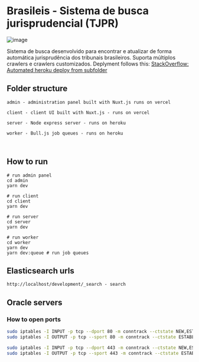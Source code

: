 # Brasileis - Sistema de busca jurisprudencial (TJPR)
![image](https://github.com/matheuschimelli/brasileis-monorepo/assets/10470074/277814e0-9f6a-4e85-b4b2-42b099cbee69)

Sistema de busca desenvolvido para encontrar e atualizar de forma automática jurisprudência dos tribunais brasileiros. Suporta múltiplos crawlers e crawlers customizados.
Deplyment follows this: [StackOverflow: Automated heroku deploy from subfolder](https://stackoverflow.com/questions/39197334/automated-heroku-deploy-from-subfolder)
## Folder structure
```shell
admin - administration panel built with Nuxt.js runs on vercel

client - client UI built with Nuxt.js - runs on vercel

server - Node express server - runs on heroku

worker - Bull.js job queues - runs on heroku



```
## How to run

```shell
# run admin panel
cd admin
yarn dev

# run client
cd client
yarn dev

# run server
cd server
yarn dev

# run worker
cd worker
yarn dev
yarn dev:queue # run job queues
```

## Elasticsearch  urls
```shell
http://localhost/development/_search - search

```

## Oracle servers
### How to open ports

```bash
sudo iptables -I INPUT -p tcp --dport 80 -m conntrack --ctstate NEW,ESTABLISHED -j ACCEPT
sudo iptables -I OUTPUT -p tcp --sport 80 -m conntrack --ctstate ESTABLISHED -j ACCEPT

sudo iptables -I INPUT -p tcp --dport 443 -m conntrack --ctstate NEW,ESTABLISHED -j ACCEPT
sudo iptables -I OUTPUT -p tcp --sport 443 -m conntrack --ctstate ESTABLISHED -j ACCEPT
```
